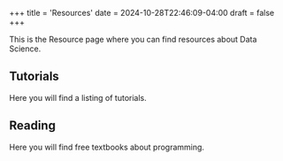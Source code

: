 +++
title = 'Resources'
date = 2024-10-28T22:46:09-04:00
draft = false
+++

This is the Resource page where you can find resources about Data Science.

## Tutorials

Here you will find a listing of tutorials.

## Reading 

Here you will find free textbooks about programming.